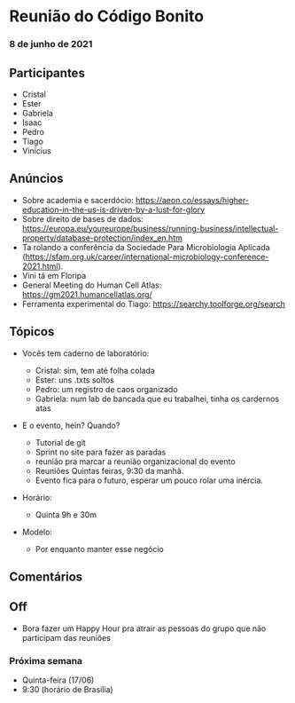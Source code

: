 # Reunião do Código Bonito
### 8 de junho de 2021

## Participantes

- Cristal
- Ester
- Gabriela
- Isaac
- Pedro
- Tiago
- Vinícius

## Anúncios
- Sobre academia e sacerdócio: https://aeon.co/essays/higher-education-in-the-us-is-driven-by-a-lust-for-glory
- Sobre direito de bases de dados: https://europa.eu/youreurope/business/running-business/intellectual-property/database-protection/index_en.htm
- Ta rolando a conferência da Sociedade Para Microbiologia Aplicada (https://sfam.org.uk/career/international-microbiology-conference-2021.html).
- Vini tá em Floripa
- General Meeting do Human Cell Atlas: https://gm2021.humancellatlas.org/
- Ferramenta experimental do Tiago: https://searchy.toolforge.org/search

## Tópicos

- Vocês tem caderno de laboratório: 
    - Cristal: sim, tem até folha colada
    - Ester: uns .txts soltos
    - Pedro: um registro de caos organizado
    - Gabriela: num lab de bancada que eu trabalhei, tinha os cardernos atas

- E o evento, hein? Quando?
    - Tutorial de git
    - Sprint no site para fazer as paradas
    - reunião pra marcar a reunião organizacional do evento
    - Reuniões Quintas feiras, 9:30 da manhã.
    - Evento fica para o futuro, esperar um pouco rolar uma inércia.

- Horário: 
    - Quinta 9h e 30m

- Modelo:
    - Por enquanto manter esse negócio
 
## Comentários

## Off
- Bora fazer um Happy Hour pra atrair as pessoas do grupo que não participam das reuniões

### Próxima semana
- Quinta-feira (17/06) 
- 9:30 (horário de Brasília)
